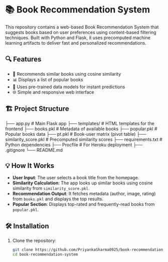 # 📚 Book Recommendation System

This repository contains a web-based Book Recommendation System that suggests books based on user preferences using content-based filtering techniques. Built with Python and Flask, it uses precomputed machine learning artifacts to deliver fast and personalized recommendations.

## 🔍 Features

- 📖 Recommends similar books using cosine similarity
- 📊 Displays a list of popular books
- 🧠 Uses pre-trained data models for instant predictions
- 🌐 Simple and responsive web interface

## 🏗️ Project Structure

├── app.py # Main Flask app
├── templates/ # HTML templates for the frontend
├── books.pkl # Metadata of available books
├── popular.pkl # Popular books data
├── pt.pkl # Book-user matrix (pivot table)
├── similarity_score.pkl # Precomputed similarity scores
├── requirements.txt # Python dependencies
├── Procfile # For Heroku deployment
├── .gitignore
└── README.md


## 💡 How It Works

- **User Input**: The user selects a book title from the homepage.
- **Similarity Calculation**: The app looks up similar books using cosine similarity from `similarity_score.pkl`.
- **Recommendation Output**: It fetches metadata (author, image, rating) from `books.pkl` and displays the top results.
- **Popular Section**: Displays top-rated and frequently-read books from `popular.pkl`.

## 🛠️ Installation

1. Clone the repository:
   ```bash
   git clone https://github.com/PriyankaSharma0925/book-recommendation-system.git
   cd book-recommendation-system
